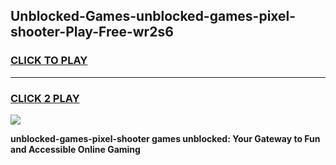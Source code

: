 
## Unblocked-Games-unblocked-games-pixel-shooter-Play-Free-wr2s6
<h3>
<a href="https://premium76.site?title=unblocked-games-pixel-shooter&ref=20M">CLICK TO PLAY</a></h3>
<hr>

<h3>
<a href="https://premium76.site?title=unblocked-games-pixel-shooter&ref=20M">CLICK 2 PLAY</a>
  
</h3>

<a href="https://premium76.site?title=unblocked-games-pixel-shooter&ref=19M"><img src="https://clearcache.store/games.png"></a>


**unblocked-games-pixel-shooter games unblocked: Your Gateway to Fun and Accessible Online Gaming**
